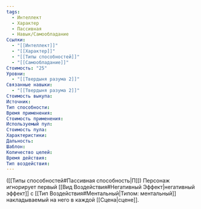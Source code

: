 ```yaml
---
tags:
  - Интеллект
  - Характер
  - Пассивная
  - Навык/Самообладание
Ссылки:
  - "[[Интеллект]]"
  - "[[Характер]]"
  - "[[Типы способностей]]"
  - "[[Самообладание]]"
Стоимость: "25"
Уровни:
  - "[[Твердыня разума 2]]"
Связанные навыки:
  - "[[Твердыня разума 2]]"
Стоимость выкупа:
Источник:
Тип способности:
Время применения:
Стоимость применения:
Используемый пул:
Стоимость пула:
Характеристики:
Дальность:
Шаблон:
Количество целей:
Время действия:
Тип воздействия:
---
```

([[Типы способностей#Пассивная способность|П]]) Персонаж игнорирует первый [[Вид Воздействия#Негативный Эффект|негативный эффект]] с [[Тип Воздействия#Ментальный|Типом: ментальный]]  накладываемый на него в каждой [[Сцена|сцене]].